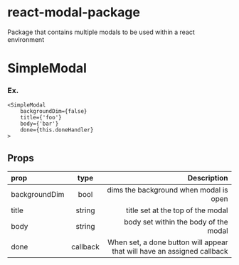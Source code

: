 # react-modal-package
Package that contains multiple modals to be used within a react environment 


# SimpleModal
### Ex.
```
<SimpleModal
    backgroundDim={false}
    title={'foo'}
    body={'bar'}
    done={this.doneHandler}
>
```
## Props
| prop      | type | Description     |
| :---        |    :----:   |          ---: |
| backgroundDim      | bool       | dims the background when modal is open   |
| title   | string        | title set at the top of the modal      |
| body   | string        | body set within the body of the modal|
| done   | callback        | When set, a done button will appear that will have an assigned callback |

